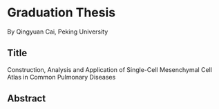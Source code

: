 # Graduation Thesis
By Qingyuan Cai, Peking University
## Title
Construction, Analysis and Application of Single-Cell Mesenchymal Cell Atlas in Common Pulmonary Diseases
## Abstract
